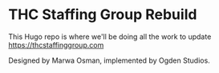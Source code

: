 # THC Staffing Group Rebuild
This Hugo repo is where we'll be doing all the work to update https://thcstaffinggroup.com

Designed by Marwa Osman, implemented by Ogden Studios.
